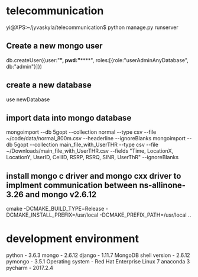 # telecommunication

yi@XPS:~/jyvaskyla/telecommunication$ python manage.py runserver


## Create a new mongo user
db.createUser({user:"**", pwd:"******", roles:[{role:"userAdminAnyDatabase", db:"admin"}]})

## create a new database
use newDatabase

## import data into mongo database
mongoimport --db 5gopt --collection normal --type csv --file ~/code/data/normal_800m.csv --headerline --ignoreBlanks
mongoimport --db 5gopt --collection main_file_with_UserTHR --type csv --file ~/Downloads/main_file_with_UserTHR.csv --fields "Time, LocationX, LocationY, UserID, CellID, RSRP, RSRQ, SINR, UserThR" --ignoreBlanks

## install mongo c driver and mongo cxx driver to implment communication between ns-allinone-3.26 and mongo v2.6.12
cmake -DCMAKE_BUILD_TYPE=Release -DCMAKE_INSTALL_PREFIX=/usr/local -DCMAKE_PREFIX_PATH=/usr/local ..

# development environment
python - 3.6.3
mongo - 2.6.12
django - 1.11.7
MongoDB shell version - 2.6.12
pymongo - 3.5.1
Operating system - Red Hat Enterprise Linux 7
anaconda 3
pycharm - 2017.2.4




